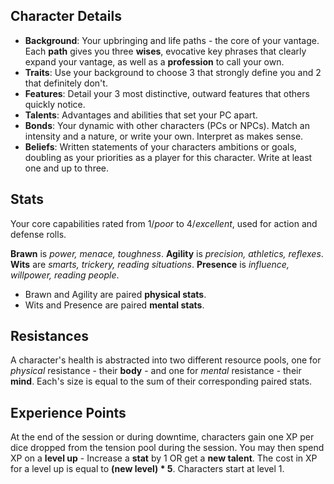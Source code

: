 ## Character Details

- **Background**: Your upbringing and life paths - the core of your vantage. Each **path** gives you three **wises**, evocative key phrases that clearly expand your vantage, as well as a **profession** to call your own.
- **Traits**: Use your background to choose 3 that strongly define you and 2 that definitely don't.
- **Features**: Detail your 3 most distinctive, outward features that others quickly notice.
- **Talents**: Advantages and abilities that set your PC apart.
- **Bonds**: Your dynamic with other characters (PCs or NPCs). Match an intensity and a nature, or write your own. Interpret as makes sense.
- **Beliefs**: Written statements of your characters ambitions or goals, doubling as your priorities as a player for this character. Write at least one and up to three.

## Stats

Your core capabilities rated from 1/_poor_ to 4/_excellent_, used for action and defense rolls.

**Brawn** is _power, menace, toughness_.
**Agility** is _precision, athletics, reflexes_.
**Wits** are _smarts, trickery, reading situations_.
**Presence** is _influence, willpower, reading people_.

- Brawn and Agility are paired **physical stats**.
- Wits and Presence are paired **mental stats**.

## Resistances

A character's health is abstracted into two different resource pools, one for _physical_ resistance - their **body** - and one for _mental_ resistance - their **mind**. Each's size is equal to the sum of their corresponding paired stats.

## Experience Points

At the end of the session or during downtime, characters gain one XP per dice dropped from the tension pool during the session. You may then spend XP on a **level up** - Increase a **stat** by 1 OR get a **new talent**. The cost in XP for a level up is equal to **(new level) \* 5**. Characters start at level 1.
